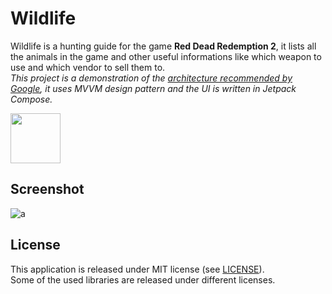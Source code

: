 # Wildlife

Wildlife is a hunting guide for the game <b>Red Dead Redemption 2</b>, it lists all the animals in the game and other useful informations like which weapon to use and which vendor to sell them to.<br>
<i>This project is a demonstration of the [architecture recommended by Google](https://developer.android.com/topic/architecture#recommended-app-arch), it uses MVVM design pattern and the UI is written in Jetpack Compose.</i>

[<img height="80" src="https://play.google.com/intl/en_us/badges/images/generic/en_badge_web_generic.png">](https://play.google.com/store/apps/details?id=lmm.wildlife)

## Screenshot

![a](https://github.com/leomarques/wildlife/assets/1104925/ffe92175-2abe-4255-bcad-2f07493da52b)

## License

This application is released under MIT license (see [LICENSE](LICENSE)).<br>
Some of the used libraries are released under different licenses.
